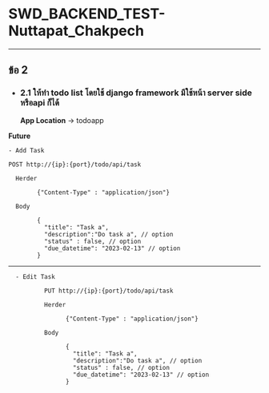 # SWD_BACKEND_TEST-Nuttapat_Chakpech
---
## ข้อ 2
  - ### 2.1 ให้ทำ todo list โดยใช้ django framework มีใช้หน้า server side หรือapi ก็ได้
    
    **App Location** -> todoapp
    
**Future**

    - Add Task

    POST http://{ip}:{port}/todo/api/task

      Herder

            {"Content-Type" : "application/json"}

      Body

            {
              "title": "Task a",
              "description":"Do task a", // option
              "status" : false, // option
              "due_datetime": "2023-02-13" // option
            }

  ---
            
      - Edit Task

              PUT http://{ip}:{port}/todo/api/task

              Herder

                    {"Content-Type" : "application/json"}

              Body

                    {
                      "title": "Task a",
                      "description":"Do task a", // option
                      "status" : false, // option
                      "due_datetime": "2023-02-13" // option
                    }
      
